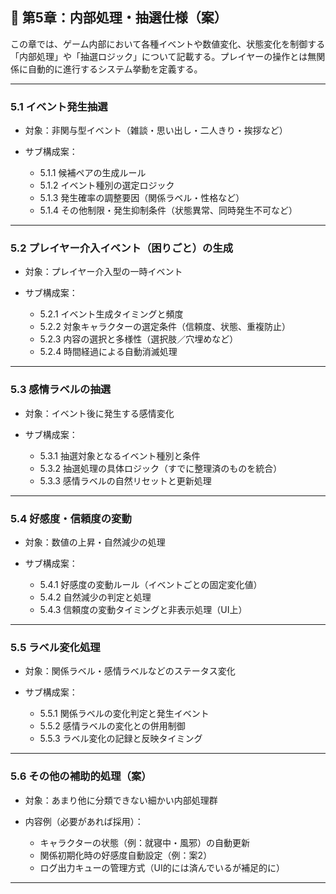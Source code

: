 ## 🧠 第5章：内部処理・抽選仕様（案）

この章では、ゲーム内部において各種イベントや数値変化、状態変化を制御する「内部処理」や「抽選ロジック」について記載する。プレイヤーの操作とは無関係に自動的に進行するシステム挙動を定義する。

---

### **5.1 イベント発生抽選**

* 対象：非関与型イベント（雑談・思い出し・二人きり・挨拶など）
* サブ構成案：

  * 5.1.1 候補ペアの生成ルール
  * 5.1.2 イベント種別の選定ロジック
  * 5.1.3 発生確率の調整要因（関係ラベル・性格など）
  * 5.1.4 その他制限・発生抑制条件（状態異常、同時発生不可など）

---

### **5.2 プレイヤー介入イベント（困りごと）の生成**

* 対象：プレイヤー介入型の一時イベント
* サブ構成案：

  * 5.2.1 イベント生成タイミングと頻度
  * 5.2.2 対象キャラクターの選定条件（信頼度、状態、重複防止）
  * 5.2.3 内容の選択と多様性（選択肢／穴埋めなど）
  * 5.2.4 時間経過による自動消滅処理

---

### **5.3 感情ラベルの抽選**

* 対象：イベント後に発生する感情変化
* サブ構成案：

  * 5.3.1 抽選対象となるイベント種別と条件
  * 5.3.2 抽選処理の具体ロジック（すでに整理済のものを統合）
  * 5.3.3 感情ラベルの自然リセットと更新処理

---

### **5.4 好感度・信頼度の変動**

* 対象：数値の上昇・自然減少の処理
* サブ構成案：

  * 5.4.1 好感度の変動ルール（イベントごとの固定変化値）
  * 5.4.2 自然減少の判定と処理
  * 5.4.3 信頼度の変動タイミングと非表示処理（UI上）

---

### **5.5 ラベル変化処理**

* 対象：関係ラベル・感情ラベルなどのステータス変化
* サブ構成案：

  * 5.5.1 関係ラベルの変化判定と発生イベント
  * 5.5.2 感情ラベルの変化との併用制御
  * 5.5.3 ラベル変化の記録と反映タイミング

---

### **5.6 その他の補助的処理（案）**

* 対象：あまり他に分類できない細かい内部処理群
* 内容例（必要があれば採用）：

  * キャラクターの状態（例：就寝中・風邪）の自動更新
  * 関係初期化時の好感度自動設定（例：案2）
  * ログ出力キューの管理方式（UI的には済んでいるが補足的に）

---